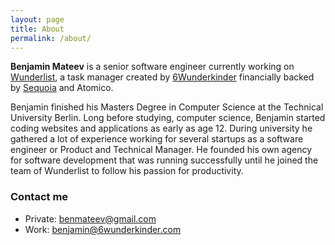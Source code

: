 ```yaml
---
layout: page
title: About
permalink: /about/
---
```


**Benjamin Mateev** is a senior software engineer currently working on [Wunderlist](https://www.wunderlist.com), a task manager created by [6Wunderkinder](https://www.6wunderkinder.com) financially backed by [Sequoia](https://www.sequoiacap.com/) and Atomico.

Benjamin finished his Masters Degree in Computer Science at the Technical University Berlin. Long before studying, computer science, Benjamin started coding websites and applications as early as age 12. During university he gathered a lot of experience working for several startups as a software engineer or Product and Technical Manager. He founded his own agency for software development that was running successfully until he joined the team of Wunderlist to follow his passion for productivity.

### Contact me

- Private: [benmateev@gmail.com](mailto:benmateev@gmail.com)
- Work: [benjamin@6wunderkinder.com](mailto:benjamin@6wunderkinder.com)
